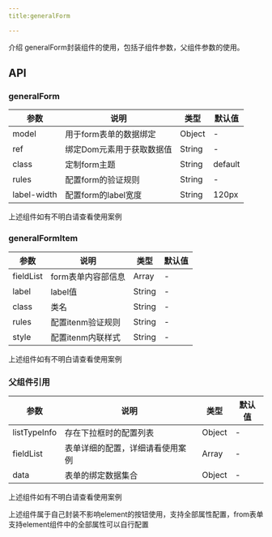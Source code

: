 ```yaml
---
title:generalForm

---
```


介绍 generalForm封装组件的使用，包括子组件参数，父组件参数的使用。

## API

### generalForm

参数 | 说明 | 类型 | 默认值
----|------|-----|------
model | 用于form表单的数据绑定 | Object | -
ref | 绑定Dom元素用于获取数据值 | String | -
class | 定制form主题  | String | default
rules | 配置form的验证规则 | String | -
label-width | 配置form的label宽度 | String | 120px

上述组件如有不明白请查看使用案例

### generalFormItem

参数 | 说明 | 类型 | 默认值
----|------|-----|------
fieldList | form表单内容部信息 | Array | -
label | label值 | String | -
class | 类名 | String | -
rules | 配置itenm验证规则 | String | -
style | 配置itenm内联样式 | String | -

上述组件如有不明白请查看使用案例

### 父组件引用

参数 | 说明 | 类型 | 默认值
----|------|-----|------
listTypeInfo | 存在下拉框时的配置列表 | Object | -
fieldList | 表单详细的配置，详细请看使用案例 | Array | -
data | 表单的绑定数据集合 | Object | -

上述组件如有不明白请查看使用案例


上述组件属于自己封装不影响element的按钮使用，支持全部属性配置，from表单支持element组件中的全部属性可以自行配置

